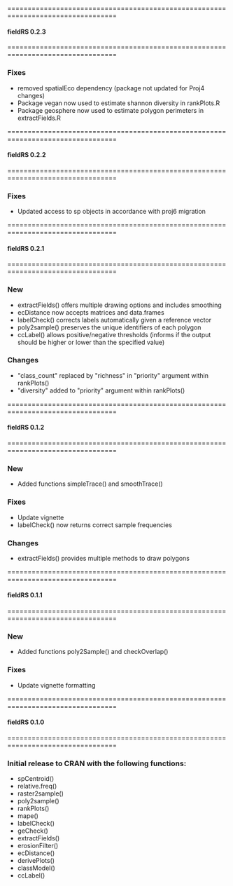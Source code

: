 =================================================================================

#### fieldRS 0.2.3

=================================================================================

### Fixes
* removed spatialEco dependency (package not updated for Proj4 changes)
* Package vegan now used to estimate shannon diversity in rankPlots.R
* Package geosphere now used to estimate polygon perimeters in extractFields.R

=================================================================================

#### fieldRS 0.2.2

=================================================================================

### Fixes
* Updated access to sp objects in accordance with proj6 migration

=================================================================================

#### fieldRS 0.2.1

=================================================================================

### New
  * extractFields() offers multiple drawing options and includes smoothing
  * ecDistance now accepts matrices and data.frames
  * labelCheck() corrects labels automatically given a reference vector
  * poly2sample() preserves the unique identifiers of each polygon
  * ccLabel() allows positive/negative thresholds (informs if the output 
    should be higher or lower than the specified value)
    
### Changes
  * "class_count" replaced by "richness" in "priority" argument within rankPlots()
  * "diversity" added to "priority" argument within rankPlots()

=================================================================================

#### fieldRS 0.1.2

=================================================================================

### New
  * Added functions simpleTrace() and smoothTrace()
  
### Fixes
  * Update vignette
  * labelCheck() now returns correct sample frequencies

### Changes
  * extractFields() provides multiple methods to draw polygons

=================================================================================

#### fieldRS 0.1.1

=================================================================================

### New
  * Added functions poly2Sample() and checkOverlap()
  
### Fixes
  * Update vignette formatting

=================================================================================

#### fieldRS 0.1.0

=================================================================================

### Initial release to CRAN with the following functions:
  * spCentroid()
  * relative.freq()
  * raster2sample()
  * poly2sample()
  * rankPlots()
  * mape()
  * labelCheck()
  * geCheck()
  * extractFields()
  * erosionFilter()
  * ecDistance()
  * derivePlots()
  * classModel()
  * ccLabel()
  
  